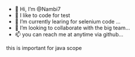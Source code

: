 - 👋 Hi, I’m @Nambi7
- 👀 I like to code for test
- 🌱 I’m currently learing for selenium code ...
- 💞️ I’m looking to collaborate with the big team...
- 📫 you can reach me at anytime via github...

<!---
Nambi7/Nambi7 is a ✨ special ✨ repository because its `README.md` (this file) appears on your GitHub profile.
You can click the Preview link to take a look at your changes.
--->

this is important for java scope
